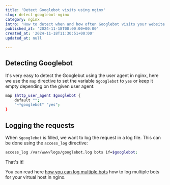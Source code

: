 ```yaml
---
title: 'Detect Googlebot visits using nginx'
slug: detect-googlebot-nginx
category: nginx
intro: 'How to detect when and how often Googlebot visits your website using a few configuration lines in nginx.'
published_at: '2024-11-18T00:00:00+00:00'
created_at: '2024-11-18T11:30:51+00:00'
updated_at: null

---
```

## Detecting Googlebot

It's very easy to detect the Googlebut using the user agent in nginx, here we use the `map` directive to set the variable `$googlebot` to `yes` or keep it empty depending on the given user agent:

```bash
map $http_user_agent $googlebot {
    default "";
    "~*googlebot" "yes";
}
```

## Logging the requests

When `$googlebot` is filled, we want to log the request in a log file. This can be done using the `access_log` directive:

```bash
access_log /var/www/logs/googlebot.log bots if=$googlebot;
```

That's it!

You can read here [how you can log multiple bots](/log-bot-requests-nginx) how to log multiple bots for your virtual host in nginx.